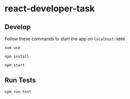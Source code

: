 # react-developer-task

## Develop

Follow these commands to start the app on ```localhost:9000```

```nvm use```

```npm install```

```npm start```


## Run Tests

```npm run test```


